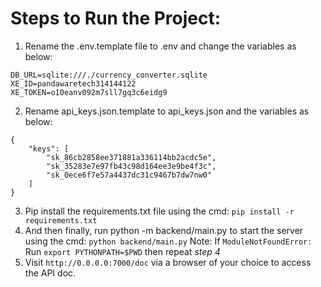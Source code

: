 # Steps to Run the Project:
1. Rename the .env.template file to .env and change the variables as below:
```
DB_URL=sqlite:///./currency_converter.sqlite
XE_ID=pandawaretech314144122
XE_TOKEN=o10eanv092m7sll7gq3c6eidg9
```

2. Rename api_keys.json.template to api_keys.json and the variables as below:
```
{
    "keys": [
        "sk_86cb2858ee371881a336114bb2acdc5e",
        "sk_35283e7e97fb43c98d164ee3e9be4f3c",
        "sk_0ece6f7e57a4437dc31c9467b7dw7nw0"
    ]
}
```
3. Pip install the requirements.txt file using the cmd:
```pip install -r requirements.txt```
4. And then finally, run python -m backend/main.py to start the server using the cmd:
```python backend/main.py```
Note: If `ModuleNotFoundError:` Run ```export PYTHONPATH=$PWD``` then repeat *step 4*
5. Visit `http://0.0.0.0:7000/doc` via a browser of your choice to access the API doc.
